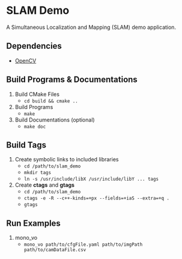 # SLAM Demo

A Simultaneous Localization and Mapping (SLAM) demo application.

## Dependencies
- [OpenCV](https://opencv.org/)

## Build Programs & Documentations
1. Build CMake Files
   - `cd build && cmake ..`
2. Build Programs
   - `make`
3. Build Documentations (optional)
   - `make doc`

## Build Tags
1. Create symbolic links to included libraries
   - `cd /path/to/slam_demo`
   - `mkdir tags`
   - `ln -s /usr/include/libX /usr/include/libY ... tags`
2. Create **ctags** and **gtags**
   - `cd /path/to/slam_demo`
   - `ctags -e -R --c++-kinds=+px --fields=+iaS --extra=+q .`
   - `gtags`

## Run Examples
1. mono_vo
   - `mono_vo path/to/cfgFile.yaml path/to/imgPath path/to/camDataFile.csv`
